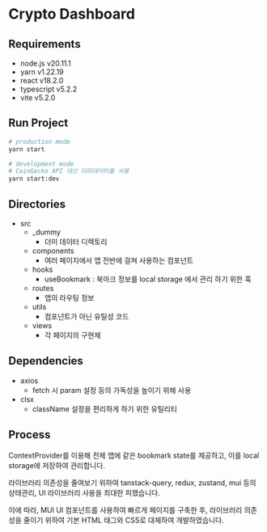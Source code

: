 # Crypto Dashboard

## Requirements

- node.js v20.11.1
- yarn v1.22.19
- react v18.2.0
- typescript v5.2.2
- vite v5.2.0

## Run Project

```sh
# production mode
yarn start

# development mode
# CoinGecko API 대신 더미데이터를 사용
yarn start:dev
```

## Directories

- src
  - \_dummy
    - 더미 데이터 디렉토리
  - components
    - 여러 페이지에서 앱 전반에 걸쳐 사용하는 컴포넌트
  - hooks
    - useBookmark : 북마크 정보를 local storage 에서 관리 하기 위한 훅
  - routes
    - 앱의 라우팅 정보
  - utils
    - 컴포넌트가 아닌 유틸성 코드
  - views
    - 각 페이지의 구현체

## Dependencies

- axios
  - fetch 시 param 설정 등의 가독성을 높이기 위해 사용
- clsx
  - className 설정을 편리하게 하기 위한 유틸리티

## Process

ContextProvider를 이용해 전체 앱에 같은 bookmark state를 제공하고, 이를 local storage에 저장하여 관리합니다.

라이브러리 의존성을 줄여보기 위하여 tanstack-query, redux, zustand, mui 등의 상태관리, UI 라이브러리 사용을 최대한 피했습니다.

이에 따라, MUI UI 컴포넌트를 사용하여 빠르게 페이지를 구축한 후,
라이브러리 의존성을 줄이기 위하여 기본 HTML 태그와 CSS로 대체하여 개발하였습니다.
